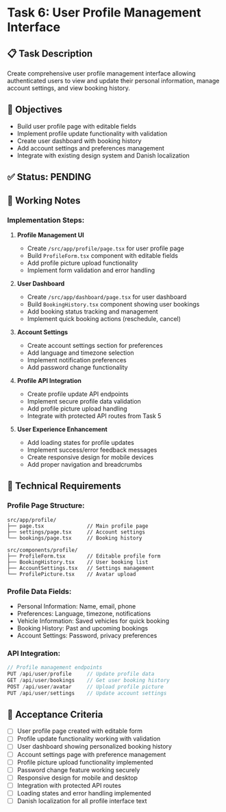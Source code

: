 # Task 6: User Profile Management Interface

## 📋 Task Description
Create comprehensive user profile management interface allowing authenticated users to view and update their personal information, manage account settings, and view booking history.

## 🎯 Objectives
- Build user profile page with editable fields
- Implement profile update functionality with validation
- Create user dashboard with booking history
- Add account settings and preferences management
- Integrate with existing design system and Danish localization

## ✅ Status: **PENDING**

## 📝 Working Notes

### Implementation Steps:
1. **Profile Management UI**
   - Create `/src/app/profile/page.tsx` for user profile page
   - Build `ProfileForm.tsx` component with editable fields
   - Add profile picture upload functionality
   - Implement form validation and error handling

2. **User Dashboard**
   - Create `/src/app/dashboard/page.tsx` for user dashboard
   - Build `BookingHistory.tsx` component showing user bookings
   - Add booking status tracking and management
   - Implement quick booking actions (reschedule, cancel)

3. **Account Settings**
   - Create account settings section for preferences
   - Add language and timezone selection
   - Implement notification preferences
   - Add password change functionality

4. **Profile API Integration**
   - Create profile update API endpoints
   - Implement secure profile data validation
   - Add profile picture upload handling
   - Integrate with protected API routes from Task 5

5. **User Experience Enhancement**
   - Add loading states for profile updates
   - Implement success/error feedback messages
   - Create responsive design for mobile devices
   - Add proper navigation and breadcrumbs

## 🔧 Technical Requirements

### Profile Page Structure:
```
src/app/profile/
├── page.tsx              // Main profile page
├── settings/page.tsx     // Account settings
└── bookings/page.tsx     // Booking history

src/components/profile/
├── ProfileForm.tsx       // Editable profile form
├── BookingHistory.tsx    // User booking list
├── AccountSettings.tsx   // Settings management
└── ProfilePicture.tsx    // Avatar upload
```

### Profile Data Fields:
- Personal Information: Name, email, phone
- Preferences: Language, timezone, notifications
- Vehicle Information: Saved vehicles for quick booking
- Booking History: Past and upcoming bookings
- Account Settings: Password, privacy preferences

### API Integration:
```typescript
// Profile management endpoints
PUT /api/user/profile     // Update profile data
GET /api/user/bookings    // Get user booking history
POST /api/user/avatar     // Upload profile picture
PUT /api/user/settings    // Update account settings
```

## 🎯 Acceptance Criteria
- [ ] User profile page created with editable form
- [ ] Profile update functionality working with validation
- [ ] User dashboard showing personalized booking history
- [ ] Account settings page with preference management
- [ ] Profile picture upload functionality implemented
- [ ] Password change feature working securely
- [ ] Responsive design for mobile and desktop
- [ ] Integration with protected API routes
- [ ] Loading states and error handling implemented
- [ ] Danish localization for all profile interface text
